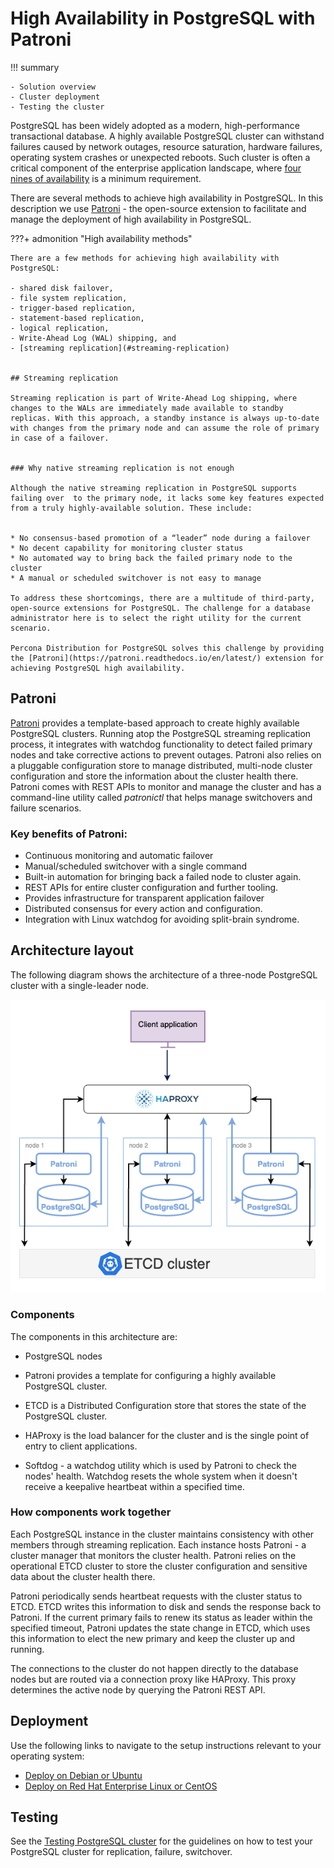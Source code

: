 # High Availability in PostgreSQL with Patroni

!!! summary

    - Solution overview
    - Cluster deployment
    - Testing the cluster

PostgreSQL has been widely adopted as a modern, high-performance transactional database. A highly available PostgreSQL cluster can withstand failures caused by network outages, resource saturation, hardware failures, operating system crashes or unexpected reboots. Such cluster is often a critical component of the enterprise application landscape, where [four nines of availability](https://en.wikipedia.org/wiki/High_availability#Percentage_calculation) is a minimum requirement. 

There are several methods to achieve high availability in PostgreSQL. In this description we use [Patroni](#patroni) - the open-source extension to facilitate and manage the deployment of high availability in PostgreSQL.

???+ admonition "High availability methods"

    There are a few methods for achieving high availability with PostgreSQL:

    - shared disk failover, 
    - file system replication, 
    - trigger-based replication, 
    - statement-based replication, 
    - logical replication, 
    - Write-Ahead Log (WAL) shipping, and
    - [streaming replication](#streaming-replication)


    ## Streaming replication

    Streaming replication is part of Write-Ahead Log shipping, where changes to the WALs are immediately made available to standby replicas. With this approach, a standby instance is always up-to-date with changes from the primary node and can assume the role of primary in case of a failover.


    ### Why native streaming replication is not enough

    Although the native streaming replication in PostgreSQL supports failing over  to the primary node, it lacks some key features expected from a truly highly-available solution. These include:


    * No consensus-based promotion of a “leader” node during a failover
    * No decent capability for monitoring cluster status 
    * No automated way to bring back the failed primary node to the cluster
    * A manual or scheduled switchover is not easy to manage 

    To address these shortcomings, there are a multitude of third-party, open-source extensions for PostgreSQL. The challenge for a database administrator here is to select the right utility for the current scenario. 

    Percona Distribution for PostgreSQL solves this challenge by providing the [Patroni](https://patroni.readthedocs.io/en/latest/) extension for achieving PostgreSQL high availability.

## Patroni

[Patroni](https://patroni.readthedocs.io/en/latest/) provides a template-based approach to create highly available PostgreSQL clusters. Running atop the PostgreSQL streaming replication process, it integrates with watchdog functionality to detect failed primary nodes and take corrective actions to prevent outages. Patroni also relies on a pluggable configuration store to manage distributed, multi-node cluster configuration and store the information about the cluster health there. Patroni comes with REST APIs to monitor and manage the cluster and has a command-line utility called _patronictl_ that helps manage switchovers and failure scenarios.

### Key benefits of Patroni:

* Continuous monitoring and automatic failover
* Manual/scheduled switchover with a single command
* Built-in automation for bringing back a failed node to cluster again.
* REST APIs for entire cluster configuration and further tooling.
* Provides infrastructure for transparent application failover
* Distributed consensus for every action and configuration.
* Integration with Linux watchdog for avoiding split-brain syndrome.

## Architecture layout

The following diagram shows the architecture of a three-node PostgreSQL cluster with a single-leader node. 

![Architecture of the three-node, single primary PostgreSQL cluster](../_images/diagrams/ha-architecture-patroni.png)

### Components

The components in this architecture are:

- PostgreSQL nodes 
- Patroni provides a template for configuring a highly available PostgreSQL cluster.

- ETCD is a Distributed Configuration store that stores the state of the PostgreSQL cluster. 

- HAProxy is the load balancer for the cluster and is the single point of entry to client applications. 

- Softdog - a watchdog utility which is used by Patroni to check the nodes' health. Watchdog resets the whole system when it doesn't receive a keepalive heartbeat within a specified time. 

### How components work together

Each PostgreSQL instance in the cluster maintains consistency with other members through streaming replication. Each instance hosts Patroni - a cluster manager that monitors the cluster health. Patroni relies on the operational ETCD cluster to store the cluster configuration and sensitive data about the cluster health there. 

Patroni periodically sends heartbeat requests with the cluster status to ETCD. ETCD writes this information to disk and sends the response back to Patroni. If the current primary fails to renew its status as leader within the specified timeout, Patroni updates the state change in ETCD, which uses this information to elect the new primary and keep the cluster up and running.

The connections to the cluster do not happen directly to the database nodes but are routed via a connection proxy like HAProxy. This proxy determines the active node by querying the Patroni REST API.

## Deployment

Use the following links to navigate to the setup instructions relevant to your operating system:

- [Deploy on Debian or Ubuntu](ha-setup-apt.md)
- [Deploy on Red Hat Enterprise Linux or CentOS](ha-setup-yum.md)

## Testing

See the [Testing PostgreSQL cluster](ha-test.md) for the guidelines on how to test your PostgreSQL cluster for replication, failure, switchover.